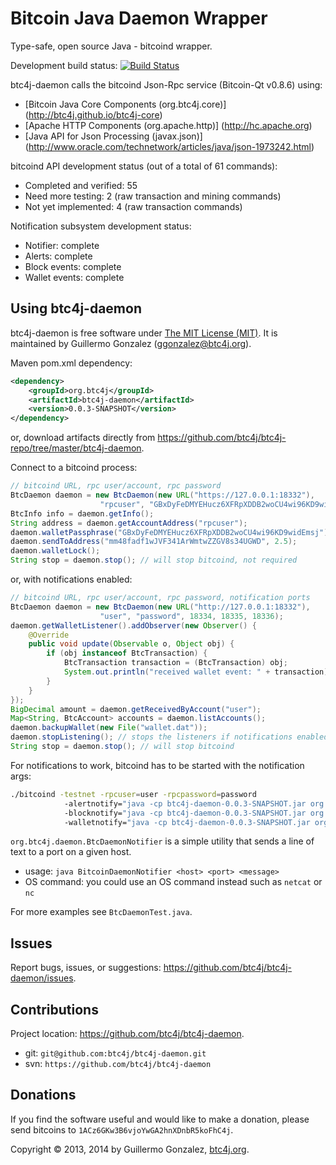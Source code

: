 Bitcoin Java Daemon Wrapper
===========================
Type-safe, open source Java - bitcoind wrapper.

Development build status: [![Build Status](https://travis-ci.org/btc4j/btc4j-daemon.png?branch=master)](https://travis-ci.org/btc4j/btc4j-daemon)

btc4j-daemon calls the bitcoind Json-Rpc service (Bitcoin-Qt v0.8.6) using:
* [Bitcoin Java Core Components (org.btc4j.core)] (http://btc4j.github.io/btc4j-core)
* [Apache HTTP Components (org.apache.http)] (http://hc.apache.org)
* [Java API for Json Processing (javax.json)] (http://www.oracle.com/technetwork/articles/java/json-1973242.html)

bitcoind API development status (out of a total of 61 commands):
* Completed and verified: 55
* Need more testing: 2 (raw transaction and mining commands)
* Not yet implemented: 4 (raw transaction commands)

Notification subsystem development status:
* Notifier: complete
* Alerts: complete
* Block events: complete
* Wallet events: complete

Using btc4j-daemon
------------------
btc4j-daemon is free software under [The MIT License (MIT)](http://opensource.org/licenses/MIT/ "The MIT License (MIT)"). It is maintained by Guillermo Gonzalez (ggonzalez@btc4j.org).

Maven pom.xml dependency:
```xml
<dependency>
	<groupId>org.btc4j</groupId>
	<artifactId>btc4j-daemon</artifactId>
	<version>0.0.3-SNAPSHOT</version>
</dependency>
```
or, download artifacts directly from https://github.com/btc4j/btc4j-repo/tree/master/btc4j-daemon.

Connect to a bitcoind process:
```java
// bitcoind URL, rpc user/account, rpc password
BtcDaemon daemon = new BtcDaemon(new URL("https://127.0.0.1:18332"),
					"rpcuser", "GBxDyFeDMYEHucz6XFRpXDDB2woCU4wi96KD9widEmsj");
BtcInfo info = daemon.getInfo();
String address = daemon.getAccountAddress("rpcuser");
daemon.walletPassphrase("GBxDyFeDMYEHucz6XFRpXDDB2woCU4wi96KD9widEmsj");
daemon.sendToAddress("mm48fadf1wJVF341ArWmtwZZGV8s34UGWD", 2.5); 
daemon.walletLock();
String stop = daemon.stop(); // will stop bitcoind, not required
```
or, with notifications enabled:
```java
// bitcoind URL, rpc user/account, rpc password, notification ports 
BtcDaemon daemon = new BtcDaemon(new URL("http://127.0.0.1:18332"),
					"user", "password", 18334, 18335, 18336);
daemon.getWalletListener().addObserver(new Observer() {
	@Override
	public void update(Observable o, Object obj) {
		if (obj instanceof BtcTransaction) {
			BtcTransaction transaction = (BtcTransaction) obj;
			System.out.println("received wallet event: " + transaction);
		}
	}
});
BigDecimal amount = daemon.getReceivedByAccount("user");
Map<String, BtcAccount> accounts = daemon.listAccounts();
daemon.backupWallet(new File("wallet.dat"));
daemon.stopListening(); // stops the listeners if notifications enabled
String stop = daemon.stop(); // will stop bitcoind
```
For notifications to work, bitcoind has to be started with the notification args:
```bash
./bitcoind -testnet -rpcuser=user -rpcpassword=password
			-alertnotify="java -cp btc4j-daemon-0.0.3-SNAPSHOT.jar org.btc4j.daemon.BtcDaemonNotifier 127.0.0.1 18334 %s"
			-blocknotify="java -cp btc4j-daemon-0.0.3-SNAPSHOT.jar org.btc4j.daemon.BtcDaemonNotifier 127.0.0.1 18335 %s"
			-walletnotify="java -cp btc4j-daemon-0.0.3-SNAPSHOT.jar org.btc4j.daemon.BtcDaemonNotifier 127.0.0.1 18336 %s"
```
`org.btc4j.daemon.BtcDaemonNotifier` is a simple utility that sends a line of text to a port on a given host.
* usage: `java BitcoinDaemonNotifier <host> <port> <message>`
* OS command: you could use an OS command instead such as `netcat` or `nc`

For more examples see `BtcDaemonTest.java`.

Issues
------
Report bugs, issues, or suggestions: https://github.com/btc4j/btc4j-daemon/issues.

Contributions
-------------
Project location: https://github.com/btc4j/btc4j-daemon.
* git: `git@github.com:btc4j/btc4j-daemon.git`
* svn: `https://github.com/btc4j/btc4j-daemon`

Donations
---------
If you find the software useful and would like to make a donation, please send bitcoins to `1ACz6GKw3B6vjoYwGA2hnXDnbR5koFhC4j`.

Copyright &copy; 2013, 2014 by Guillermo Gonzalez, [btc4j.org](http://www.btc4j.org "btc4j.org").